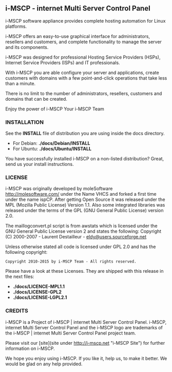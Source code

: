 ## i-MSCP - internet Multi Server Control Panel

i-MSCP software appliance provides complete hosting automation for Linux platforms.

i-MSCP offers an easy-to-use graphical interface for administrators, resellers and customers, and complete functionality to manage the server and its components.

i-MSCP was designed for professional Hosting Service Providers (HSPs), Internet Service Providers (ISPs) and IT professionals.

With i-MSCP you are able configure your server and applications, create customers with domains with a few point-and-click operations that take less than a minute.

There is no limit to the number of administrators, resellers, customers and domains that can be created.

Enjoy the power of i-MSCP
Your i-MSCP Team

### INSTALLATION


See the **INSTALL** file of distribution you are using inside the docs directory.

  - For Debian: **./docs/Debian/INSTALL**
  - For Ubuntu: **./docs/Ubuntu/INSTALL**

You have successfully installed i-MSCP on a non-listed distribution? Great, send us your install instructions.

### LICENSE


i-MSCP was originally developed by moleSoftware http://molesoftware.com/ under the Name VHCS and forked a first time under the name ispCP. After getting Open Source it was released under the MPL (Mozilla Public License) Version 1.1. Also some integrated libraries was released under the terms of the GPL (GNU General Public License) version 2.0.

The maillogconvert.pl script is from awstats which is licensed under the GNU General Public License version 2 and states the following: Copyright (C) 2000-2007 - Laurent Destailleur - eldy@users.sourceforge.net

Unless otherwise stated all code is licensed under GPL 2.0 and has the following copyright:

	Copyright 2010-2015 by i-MSCP Team - All rights reserved.

Please have a look at these Licenses. They are shipped with this release in the next files:

  - **./docs/LICENCE-MPL1.1**
  - **./docs/LICENSE-GPL2**
  - **./docs/LICENSE-LGPL2.1**

### CREDITS

i-MSCP is a Project of i-MSCP | internet Multi Server Control Panel. i-MSCP, internet Multi Server Control Panel and the i-MSCP logo are trademarks of the i-MSCP | internet Multi Server Control Panel project team.

Please visit our [site](site under http://i-mscp.net "i-MSCP Site") for further information on i-MSCP.

We hope you enjoy using i-MSCP. If you like it, help us, to make it better. We would be glad on any help provided.
